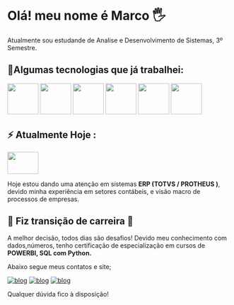 # Olá! meu nome é Marco 🖐️

Atualmente sou estudande de Analise e Desenvolvimento de Sistemas, 3º Semestre.

## 🚀Algumas tecnologias que já trabalhei:
       
  <img width='70' height='70' src="https://cdn.jsdelivr.net/gh/devicons/devicon/icons/html5/html5-original.svg" /> <img width='70' height='70' src="https://cdn.jsdelivr.net/gh/devicons/devicon/icons/css3/css3-original.svg" /> <img width='70' height='70' src="https://cdn.jsdelivr.net/gh/devicons/devicon/icons/javascript/javascript-original.svg" /> <img width='70' height='70' src="https://cdn.jsdelivr.net/gh/devicons/devicon/icons/mysql/mysql-original-wordmark.svg" /> 
            <img width='70' height='70' src="https://cdn.jsdelivr.net/gh/devicons/devicon/icons/python/python-plain.svg" /> 
            <img width='70' height='70' src="https://cdn.jsdelivr.net/gh/devicons/devicon/icons/mongodb/mongodb-original-wordmark.svg" />
          
## ⚡ Atualmente Hoje :
<img width='70' height='50' src="https://img.shields.io/badge/SAP-0FAAFF?style=for-the-badge&logo=sap&logoColor=white" />
          
Hoje estou dando uma atenção em sistemas **ERP (TOTVS / PROTHEUS )**, devido minha experiência em setores contábeis, e visão macro de processos de empresas.


## 🌱 Fiz transição de carreira 🙌
A melhor decisão, todos dias são desafios!
Devido meu conhecimento com dados,números, tenho certificação de especialização em cursos de **POWERBI, SQL com Python.**

Abaixo segue meus contatos e site;

[![blog](https://img.shields.io/badge/LinkedIn-0077B5?style=for-the-badge&logo=linkedin&logoColor=white)](https://www.linkedin.com/in/marco-rodrigues-93a45aa3/) [![blog](https://img.shields.io/badge/website-000000?style=for-the-badge&logo=About.me&logoColor=white)](https://m4rkdevs.github.io/projetos/) [![blog](https://img.shields.io/badge/WhatsApp-25D366?style=for-the-badge&logo=whatsapp&logoColor=white)](https://wa.me/+5551983143583) 


Qualquer dúvida fico à disposição!



         


<!--
**m4rkdevs/m4rkdevs** is a ✨ _special_ ✨ repository because its `README.md` (this file) appears on your GitHub profile.

Here are some ideas to get you started:

- 🔭 I’m currently working on ...
- 🌱 I’m currently learning ...
- 👯 I’m looking to collaborate on ...
- 🤔 I’m looking for help with ...
- 💬 Ask me about ...
- 📫 How to reach me: ...
- 😄 Pronouns: ...
- ⚡ Fun fact: ...
-->
